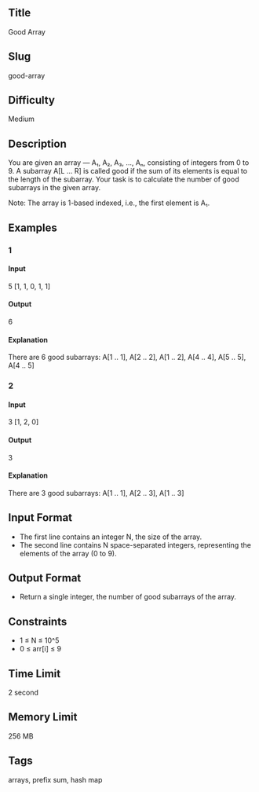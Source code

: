 ## Title

Good Array

## Slug

good-array

## Difficulty

Medium

## Description

You are given an array — A₁, A₂, A₃, …, Aₙ, consisting of integers from 0 to 9.
A subarray A[L ... R] is called good if the sum of its elements is equal to the length of the subarray.
Your task is to calculate the number of good subarrays in the given array.

Note: The array is 1-based indexed, i.e., the first element is A₁.

## Examples

### 1

#### Input

5
[1, 1, 0, 1, 1]

#### Output

6

#### Explanation

There are 6 good subarrays: A[1 .. 1], A[2 .. 2], A[1 .. 2], A[4 .. 4], A[5 .. 5], A[4 .. 5]

### 2

#### Input

3
[1, 2, 0]

#### Output

3

#### Explanation

There are 3 good subarrays: A[1 .. 1], A[2 .. 3], A[1 .. 3]

## Input Format

- The first line contains an integer N, the size of the array. 
- The second line contains N space-separated integers, representing the elements of the array (0 to 9).

## Output Format

- Return a single integer, the number of good subarrays of the array.

## Constraints

- 1 ≤ N ≤ 10^5
- 0 ≤ arr[i] ≤ 9

## Time Limit

2 second

## Memory Limit

256 MB

## Tags

arrays, prefix sum, hash map
